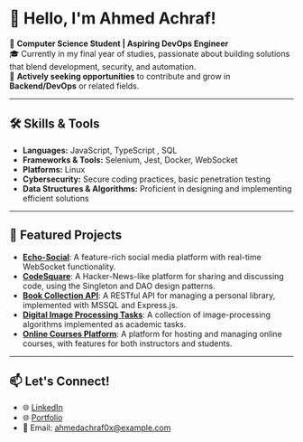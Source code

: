 # 👋 Hello, I'm Ahmed Achraf!

🌟 **Computer Science Student | Aspiring DevOps Engineer**  
🎓 Currently in my final year of studies, passionate about building solutions that blend development, security, and automation.  
🚀 **Actively seeking opportunities** to contribute and grow in **Backend/DevOps** or related fields.

---

## 🛠 Skills & Tools
- **Languages:** JavaScript, TypeScript , SQL
- **Frameworks & Tools:** Selenium, Jest, Docker, WebSocket
- **Platforms:** Linux
- **Cybersecurity:** Secure coding practices, basic penetration testing
- **Data Structures & Algorithms:** Proficient in designing and implementing efficient solutions

---

## 📂 Featured Projects
- [**Echo-Social**](https://github.com/AhmAchJR/echo-social): A feature-rich social media platform with real-time WebSocket functionality.
- [**CodeSquare**](https://github.com/AhmAchJR/codesquare): A Hacker-News-like platform for sharing and discussing code, using the Singleton and DAO design patterns.
- [**Book Collection API**](https://github.com/AhmAchJR/book-collection-api): A RESTful API for managing a personal library, implemented with MSSQL and Express.js.
- [**Digital Image Processing Tasks**](https://github.com/AhmAchJR/digital-image-processing): A collection of image-processing algorithms implemented as academic tasks.
- [**Online Courses Platform**](https://github.com/AhmAchJR/online-courses-paltform): A platform for hosting and managing online courses, with features for both instructors and students.


---

## 📫 Let's Connect!
- 🌐 [LinkedIn](https://www.linkedin.com/in/achrafjr/)
- 🌐 [Portfolio](https://github.com/AhmAchJR)
- 📧 Email: ahmedachraf0x@example.com


